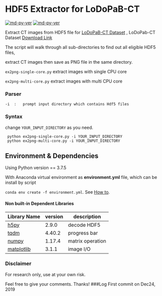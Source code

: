 # HDF5 Extractor for LoDoPaB-CT

[![md-py-ver](https://img.shields.io/badge/python-v3.7-blue?style=flat-square&logo=appveyor)](http://commonmark.org)
[![md-py-ver](https://img.shields.io/badge/license-MIT-green?style=flat-square&logo=appveyor)](http://commonmark.org)

Extract CT images from HDF5 file for [LoDoPaB-CT Dataset](https://arxiv.org/abs/1910.01113)
, LoDoPab-CT Dataset [Download Link](https://zenodo.org/record/3384092#.XgMFfRczby0)

The script will walk through all sub-directories to find out all eligible HDF5 files, 

extract CT images then save as PNG file in the same directory.

 `ex2png-single-core.py` extract images with single CPU core

 `ex2png-multi-core.py` extract images with multi CPU core


### Parser
    -i  :   prompt input directory which contains Hdf5 files
### Syntax
change `YOUR_INPUT_DIRECTORY` as you need.


```
 python ex2png-single-core.py -i YOUR_INPUT_DIRECTORY
 python ex2png-multi-core.py -i YOUR_INPUT_DIRECTORY
 ```

## Environment & Dependencies
Using Python version == 3.7.5

With Anaconda virtual environment as **environment.yml** file,
which can be install by script 

`conda env create -f environment.yml`.
See [How to](https://www.anaconda.com/moving-conda-environments/).

#### Non built-in Dependent Libraries

| Library Name              | version | description      |
|----------------------|---------|------------------|
| [h5py](www.h5py.org)         | 2.9.0 | decode HDF5     |
| [tqdm](github.com/tqdm/tqdm) | 4.40.2| progress bar    |
| [numpy](numpy.org/)          | 1.17.4| matrix operation|
| [matplotlib](matplotlib.org/)| 3.1.1 | image I/O       |


### Disclaimer
For research only, use at your own risk.

Feel free to give your comments. Thanks!
###Log
First commit on Dec24, 2019